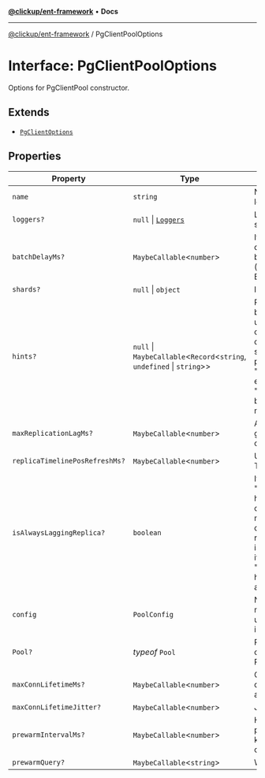 [**@clickup/ent-framework**](../README.md) • **Docs**

***

[@clickup/ent-framework](../globals.md) / PgClientPoolOptions

# Interface: PgClientPoolOptions

Options for PgClientPool constructor.

## Extends

- [`PgClientOptions`](PgClientOptions.md)

## Properties

| Property | Type | Description |
| ------ | ------ | ------ |
| `name` | `string` | Name of the Client; used for logging. |
| `loggers?` | `null` \| [`Loggers`](Loggers.md) | Loggers to be called at different stages. |
| `batchDelayMs?` | `MaybeCallable`\<`number`\> | If passed, there will be an artificial queries accumulation delay while batching the requests. Default is 0 (turned off). Passed to Batcher#batchDelayMs. |
| `shards?` | `null` \| `object` | Info on how to discover the shards. |
| `hints?` | `null` \| `MaybeCallable`\<`Record`\<`string`, `undefined` \| `string`\>\> | PG "SET key=value" hints to run before each query. Often times we use it to pass statement_timeout option since e.g. PGBouncer doesn't support per-connection statement timeout in transaction pooling mode: it throws "unsupported startup parameter" error. I.e. we may want to emit "SET statement_timeout TO ..." before each query in multi-query mode. |
| `maxReplicationLagMs?` | `MaybeCallable`\<`number`\> | After how many milliseconds we give up waiting for the replica to catch up with the master. |
| `replicaTimelinePosRefreshMs?` | `MaybeCallable`\<`number`\> | Up to how often we call TimelineManager#triggerRefresh(). |
| `isAlwaysLaggingReplica?` | `boolean` | If true, this Client pretends to be an "always lagging" replica. It is helpful while testing replication lag code (typically done by just manually creating a copy of the database and declaring it as a replica, and then setting isAlwaysLaggingReplica=true for it). For such cases, we treat such "replica" as always lagging, i.e. having pos=0 which is less than any known master's pos. |
| `config` | `PoolConfig` | Node-Postgres config. We can't make it MaybeCallable unfortunately, because it's used to initialize Node-Postgres Pool. |
| `Pool?` | *typeof* `Pool` | Pool class (constructor) compatible with node-postgres Pool. |
| `maxConnLifetimeMs?` | `MaybeCallable`\<`number`\> | Close the connection after the query if it was opened long time ago. |
| `maxConnLifetimeJitter?` | `MaybeCallable`\<`number`\> | Jitter for old connections closure. |
| `prewarmIntervalMs?` | `MaybeCallable`\<`number`\> | How often to send bursts of prewarm queries to all Clients to keep the minimal number of open connections. |
| `prewarmQuery?` | `MaybeCallable`\<`string`\> | What prewarm query to send. |
